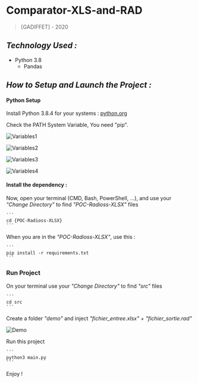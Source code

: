 # Comparator-XLS-and-RAD
>[GADIFFET] - 2020

<h2><i>Technology Used :</i></h2>

- Python 3.8
    - Pandas

<h2><i>How to Setup and Launch the Project :</i></h2>

#### Python Setup

Install Python 3.8.4 for your systems : [python.org](<https://www.python.org/downloads>)

Check the PATH System Variable, You need "pip".
    
![Variables1](https://user-images.githubusercontent.com/56682141/68872975-270fde80-06ff-11ea-99ab-c8d6cba0f5e6.png)

![Variables2](https://user-images.githubusercontent.com/56682141/68872976-270fde80-06ff-11ea-836b-9b0c763bca52.png)

![Variables3](https://user-images.githubusercontent.com/56682141/68872977-27a87500-06ff-11ea-8dd5-de49d180b7ba.png)

![Variables4](https://user-images.githubusercontent.com/56682141/72731000-ff237800-3b92-11ea-8e12-ab5bc320b2e9.png)

#### Install the dependency :

Now, open your terminal (CMD, Bash, PowerShell, ...), and use your <i>"Change Directory"</i> to find <i>"POC-Radioss-XLSX"</i> files
    
    ```
    cd {POC-Radioss-XLSX}
    ```
    
When you are in the <i>"POC-Radioss-XLSX"</i>, use this :
    
    ```
    pip install -r requirements.txt
    ```

### Run Project

On your terminal use your <i>"Change Directory"</i> to find <i>"src"</i> files
    
    ```
    cd src
    ```

Create a folder <i>"demo"</i> and inject <i>"fichier_entree.xlsx"</i> + <i>"fichier_sortie.rad"</i>

![Demo](https://user-images.githubusercontent.com/56682141/113362782-70da8280-934f-11eb-9c0d-1318c2a11024.png)

Run this project

    ```
    python3 main.py
    ```

Enjoy !